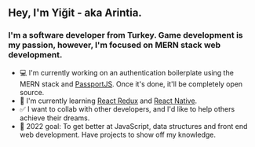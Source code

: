 ## Hey, I'm Yiğit - aka Arintia. 

### I'm a software developer from Turkey. Game development is my passion, however, I'm focused on MERN stack web development.

- 💻 I'm currently working on an authentication boilerplate using the MERN stack and [PassportJS](https://www.passportjs.org/). Once it's done, it'll be completely open source.
- 🌱 I'm currently learning [React Redux](https://react-redux.js.org/) and [React Native](https://reactnative.dev/).
- ✅ I want to collab with other developers, and I'd like to help others achieve their dreams.
- 🎯 2022 goal: To get better at JavaScript, data structures and front end web development. Have projects to show off my knowledge.
